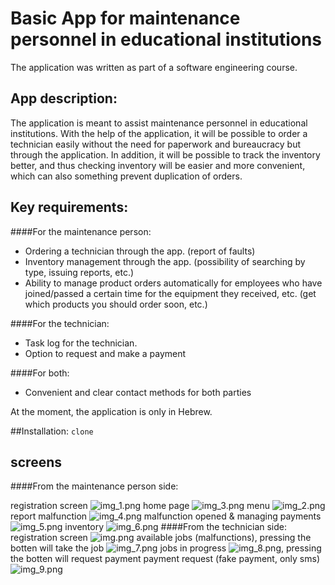 # Basic App for maintenance personnel in educational institutions
The application was written as part of a software engineering course.

## App description:
The application is meant to assist maintenance personnel in educational institutions.
With the help of the application, it will be possible to order a technician easily without the need for paperwork and bureaucracy but through the application. In addition, it will be possible to track the inventory better, and thus checking inventory will be easier and more convenient, which can also something prevent duplication of orders.

## Key requirements:
####For the maintenance person:
- Ordering a technician through the app. (report of faults)
- Inventory management through the app. (possibility of searching by type, issuing reports, etc.)
- Ability to manage product orders automatically for employees who have joined/passed a certain time for the equipment they received, etc. (get which products you should order soon, etc.)

####For the technician:
- Task log for the technician.
- Option to request and make a payment

####For both:
- Convenient and clear contact methods for both parties

At the moment, the application is only in Hebrew.

##Installation:
```clone   ```
## screens
####From the maintenance person side:

registration screen
![img_1.png](img_1.png)
home page
![img_3.png](img_3.png)
menu
![img_2.png](img_2.png)
report malfunction
![img_4.png](img_4.png)
malfunction opened & managing payments
![img_5.png](img_5.png)
inventory
![img_6.png](img_6.png)
####From the technician side:
registration screen
![img.png](img.png)
available jobs (malfunctions), pressing the botten will take the job
![img_7.png](img_7.png)
jobs in progress 
![img_8.png](img_8.png), pressing the botten will request payment
payment request (fake payment, only sms)
![img_9.png](img_9.png)